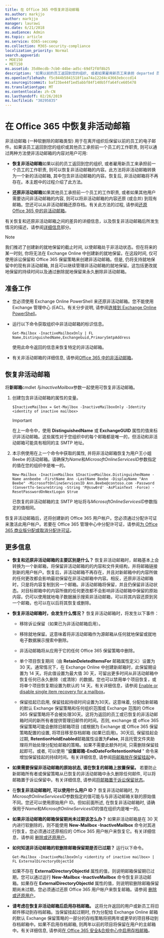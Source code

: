 ```yaml
---
title: 在 Office 365 中恢复非活动邮箱
ms.author: markjjo
author: markjjo
manager: laurawi
ms.date: 6/21/2018
ms.audience: Admin
ms.topic: article
ms.service: O365-seccomp
ms.collection: M365-security-compliance
localization_priority: Normal
search.appverid:
- MOE150
- MET150
ms.assetid: 35d0ecdb-7cb0-44be-ad5c-69df2f8f8b25
description: '如果以前的员工返回到您的组织, 或者如果雇用新员工来承担 departed 员工的工作职责, 则可以在 Office 365 中恢复非活动邮箱的内容。恢复非活动邮箱时, 会将其转换为新邮箱, 其中包含非活动邮箱的内容。 '
ms.openlocfilehash: f5c844b5841518f1aa74a122d4c43663ebcccd14
ms.sourcegitcommit: baf23be44f1ed5abbf84f140b5ffa64fce605478
ms.translationtype: MT
ms.contentlocale: zh-CN
ms.lasthandoff: 02/26/2019
ms.locfileid: "30295835"
---
```

# <a name="recover-an-inactive-mailbox-in-office-365"></a>在 Office 365 中恢复非活动邮箱

非活动邮箱 (一种软删除的邮箱类型) 用于在离开组织后保留以前的员工的电子邮件。如果该员工返回到您的组织或其他员工承担前一个员工的工作职责, 则可以通过两种方法使非活动邮箱的内容对用户可用: 
  
- **恢复非活动邮箱**如果以前的员工返回到您的组织, 或者雇用新员工来承担前一个员工的工作职责, 则可以恢复非活动邮箱的内容。此方法将非活动邮箱转换为一个新的活动邮箱, 其中包含非活动邮箱的内容。恢复后, 非活动邮箱将不再存在。本主题中的过程介绍了此方法。 
    
- **还原非活动邮箱**如果其他员工承担前一个员工的工作职责, 或者如果其他用户需要访问非活动邮箱的内容, 则可以将非活动邮箱的内容还原 (或合并) 到现有邮箱。您还可以从非活动邮箱还原存档。有关此方法的过程, 请参阅[还原 Office 365 中的非活动邮箱](restore-an-inactive-mailbox.md)。
    
有关恢复和还原非活动邮箱之间的差异的详细信息，以及恢复非活动邮箱后所发生情况的描述，请参阅[详细信息](recover-an-inactive-mailbox.md#moreinfo)部分。
  
> [!NOTE]
> 我们推迟了创建新的就地保留的截止时间, 以使邮箱处于非活动状态。但在将来的某一时刻, 你将无法在 Exchange Online 中创建新的就地保留。在这段时间, 仅可使用诉讼保留和 Office 365 保留策略来创建非活动邮箱。但是, 仍将支持就地保留中的现有非活动邮箱, 并且可以继续管理非活动邮箱的就地保留。这包括更改就地保留的持续时间以及通过删除就地保留来永久删除非活动邮箱。 
  
## <a name="before-you-begin"></a>准备工作

- 您必须使用 Exchange Online PowerShell 来还原非活动邮箱。您不能使用 Exchange 管理中心 (EAC)。有关分步说明, 请参阅[连接到 Exchange Online PowerShell](https://go.microsoft.com/fwlink/?linkid=396554)。
    
- 运行以下命令获取组织中非活动邮箱的标识信息。 

    ```
    Get-Mailbox -InactiveMailboxOnly | FL Name,DistinguishedName,ExchangeGuid,PrimarySmtpAddress
    ```

    使用此命令返回的信息来恢复特定的非活动邮箱。
    
- 有关非活动邮箱的详细信息, 请参阅[Office 365 中的非活动邮箱](inactive-mailboxes-in-office-365.md)。
    
## <a name="recover-an-inactive-mailbox"></a>恢复非活动邮箱

将**新邮箱**cmdlet 与*InactiveMailbox*参数一起使用可恢复非活动邮箱。 
  
1. 创建包含非活动邮箱的属性的变量。 
    
    ```
    $InactiveMailbox = Get-Mailbox -InactiveMailboxOnly -Identity <identity of inactive mailbox>
    ```
   
    > [!IMPORTANT]
    > 在上一命令中，使用 **DistinguishedName** 或 **ExchangeGUID** 属性的值来标识非活动邮箱。这些属性对于您组织中的每个邮箱都是唯一的，但活动和非活动邮箱可能具有相同的主 SMTP 地址。 
  
2. 本示例使用在上一个命令中获取的属性, 并将非活动邮箱恢复为用户王小姐 Beebe 的活动邮箱。请确保为*Name*和*MicrosoftOnlineServicesID*参数指定的值在您的组织中是唯一的。 

    ```
    New-Mailbox -InactiveMailbox $InactiveMailbox.DistinguishedName -Name annbeebe -FirstName Ann -LastName Beebe -DisplayName "Ann Beebe" -MicrosoftOnlineServicesID Ann.Beebe@contoso.com -Password (ConvertTo-SecureString -String 'P@ssw0rd' -AsPlainText -Force) -ResetPasswordOnNextLogon $true
    ```

    已恢复的非活动邮箱的主 SMTP 地址将与*MicrosoftOnlineServicesID*参数指定的值相同。 
    
恢复非活动邮箱后，还将创建新的 Office 365 用户帐户。您必须通过分配许可证来激活此用户帐户。若要在 Office 365 管理中心中分配许可证，请参阅[为 Office 365 商业版分配或取消分配许可证](https://go.microsoft.com/fwlink/p/?LinkId=276798)。
  
## <a name="more-information"></a>更多信息

- **恢复和还原非活动邮箱的主要区别是什么？** 恢复非活动邮箱时，邮箱基本上会转换为一个新邮箱，将保留非活动邮箱的的内容和文件夹结构，并将邮箱链接到新的用户帐户。恢复后，非活动邮箱不再存在，并且对新邮箱中的内容所做的任何更改都会影响最初保留在非活动邮箱中内容。相反，还原非活动邮箱时，只是将内容复制到另一个邮箱。非活动邮箱将保留，并且仍保留非活动状态。对目标邮箱中的内容所做的任何更改都不会影响非活动邮箱中保留的原始内容。仍可以使用就地电子数据展示搜索非活动邮箱，可以将其内容还原到另一个邮箱，也可以在以后将其恢复或删除。 
    
- **恢复非活动邮箱时，会发生什么情况？** 恢复非活动邮箱时，将发生以下事件： 
    
  - 移除诉讼保留（如果已为非活动邮箱启用）。
    
  - 移除就地保留。这意味着将非活动邮箱作为源邮箱从任何就地保留或就地电子数据展示搜索中删除。 
    
  - 非活动邮箱将从应用于它的任何 Office 365 保留策略中删除。
    
  - 单个项目恢复期间（由 **RetainDeletedItemsFor** 邮箱属性定义）设置为 30 天。通常情况下，在 Exchange Online 中创建新邮箱时，此保留期设置为 14 天。将此值设置为最大值 30 天，可留出更多时间从非活动邮箱中恢复任何已永久删除（或清除）的数据。您也可以禁用单个项目恢复，或将单个项目恢复期设置为默认的 14 天。有关详细信息，请参阅 [Enable or disable single item recovery for a mailbox](https://go.microsoft.com/fwlink/?linkid=856769)。
    
  - 保留挂起已启用, 保留挂起持续时间设置为30天。这意味着, 分配给新邮箱的默认 Exchange 保留策略和任何组织范围或 Exchange 范围的 Office 365 保留策略将不会被处理30天。这将为返回的员工或已恢复的非活动邮箱时间的新所有者提供管理旧邮件的时间。否则, exchange 或 office 365 保留策略可能会删除旧邮箱项目 (或根据为 Exchange 或 Office 365 保留策略配置的设置, 将项目移至存档邮箱 (如果已启用)。30天后, 保留挂起会过期, **RetentionHoldEnabled**邮箱属性设置为**False**, 并且托管文件夹助理将开始处理分配给邮箱的策略。如果不需要此额外时间, 只需删除保留挂起即可。或者, 可以使用 "**设置邮箱-EndDateForRetentionHold** " 命令来增加保留挂起的持续时间。有关详细信息, 请参阅[将邮箱放在保留挂起](https://go.microsoft.com/fwlink/?linkid=856300)中。
    
- **如果需要保留非活动邮箱的原始状态, 请在恢复的邮箱上放置保留。** 若要防止新邮箱所有者或保留策略从已恢复的非活动邮箱中永久删除任何邮件, 可以将邮箱置于诉讼保留中。有关详细信息, 请参阅[将邮箱置于诉讼保留状态](https://go.microsoft.com/fwlink/?linkid=856286)。
    
- 在**恢复非活动邮箱时, 可以使用什么用户 ID？** 恢复非活动邮箱时, 为*MicrosoftOnlineServicesID*参数指定的值可能与与非活动邮箱关联的原始值不同。您还可以使用原始用户 ID。但如前面所述, 在恢复非活动邮箱时, 请确保用于*Name*和*MicrosoftOnlineServicesID*的值在组织内是唯一的。 
    
- **如果非活动邮箱的邮箱保留期尚未过期该怎么办？** 如果非活动邮箱是在 30 天内进行软删除的，则不能使用 **New-Mailbox -InactiveMailbox** 命令对其进行恢复。您必须通过还原相应的 Office 365 用户帐户来恢复它。有关详细信息，请参阅 [删除或还原用户](https://go.microsoft.com/fwlink/p/?LinkId=279162)。
    
- **如何知道非活动邮箱的软删除邮箱保留期是否已过期？** 运行以下命令。 
    
    ```
    Get-Mailbox -InactiveMailboxOnly <identity of inactive mailbox> | FL ExternalDirectoryObjectId
  ```

    如果不存在 **ExternalDirectoryObjectId** 属性的值，则说明邮箱保留期已过期，您可以通过运行 **New-Mailbox -InactiveMailbox** 命令恢复非活动邮箱。如果存在 **ExternalDirectoryObjectId** 属性的值，则说明软删除邮箱保留期尚未过期，您必须通过还原 Office 365 用户帐户来恢复邮箱。请参阅 [删除或还原用户](https://go.microsoft.com/fwlink/p/?LinkId=279162)。
    
- **请考虑在恢复非活动邮箱后启用存档邮箱。** 这将允许返回的用户或新员工将旧邮件移动到存档邮箱。当保留挂起过期时, 作为分配给 Exchange Online 邮箱的默认 Exchange 保留策略的一部分的存档策略将把两年或更早的项目移动到存档邮箱中。如果不启用存档邮箱, 则两年以前的项目将保留在用户的主邮箱中。有关详细信息, 请参阅[在 Office 365 安全&amp;合规中心中启用存档邮箱](enable-archive-mailboxes.md)。
 